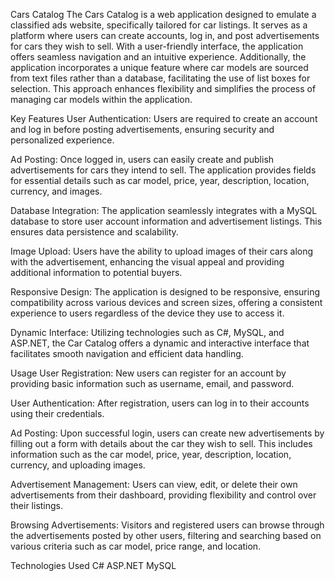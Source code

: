 Cars Catalog
The Cars Catalog is a web application designed to emulate a classified ads website, specifically tailored for car listings. It serves as a platform where users can create accounts, log in, and post advertisements for cars they wish to sell. With a user-friendly interface, the application offers seamless navigation and an intuitive experience. Additionally, the application incorporates a unique feature where car models are sourced from text files rather than a database, facilitating the use of list boxes for selection. This approach enhances flexibility and simplifies the process of managing car models within the application.

Key Features
User Authentication: Users are required to create an account and log in before posting advertisements, ensuring security and personalized experience.

Ad Posting: Once logged in, users can easily create and publish advertisements for cars they intend to sell. The application provides fields for essential details such as car model, price, year, description, location, currency, and images.

Database Integration: The application seamlessly integrates with a MySQL database to store user account information and advertisement listings. This ensures data persistence and scalability.

Image Upload: Users have the ability to upload images of their cars along with the advertisement, enhancing the visual appeal and providing additional information to potential buyers.

Responsive Design: The application is designed to be responsive, ensuring compatibility across various devices and screen sizes, offering a consistent experience to users regardless of the device they use to access it.

Dynamic Interface: Utilizing technologies such as C#, MySQL, and ASP.NET, the Car Catalog offers a dynamic and interactive interface that facilitates smooth navigation and efficient data handling.

Usage
User Registration: New users can register for an account by providing basic information such as username, email, and password.

User Authentication: After registration, users can log in to their accounts using their credentials.

Ad Posting: Upon successful login, users can create new advertisements by filling out a form with details about the car they wish to sell. This includes information such as the car model, price, year, description, location, currency, and uploading images.

Advertisement Management: Users can view, edit, or delete their own advertisements from their dashboard, providing flexibility and control over their listings.

Browsing Advertisements: Visitors and registered users can browse through the advertisements posted by other users, filtering and searching based on various criteria such as car model, price range, and location.

Technologies Used
C#
ASP.NET
MySQL 
